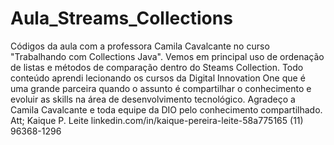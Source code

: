# Aula_Streams_Collections
Códigos da aula com a professora Camila Cavalcante no curso "Trabalhando com Collections Java".
Vemos em principal uso de ordenação de listas e métodos de comparação dentro do Steams Collection.
Todo conteúdo aprendi lecionando os cursos da Digital Innovation One que é uma grande parceira quando o assunto é compartilhar o conhecimento e evoluir as skills na área de desenvolvimento tecnológico.
Agradeço a Camila Cavalcante e toda equipe da DIO pelo conhecimento compartilhado.
Att;
Kaique P. Leite
linkedin.com/in/kaique-pereira-leite-58a775165
(11) 96368-1296
